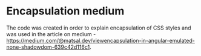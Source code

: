 # Encapsulation medium

The code was created in order to explain encapsulation of CSS styles and was used in the article on medium - https://medium.com/@matsal.dev/viewencapsulation-in-angular-emulated-none-shadowdom-639c42d116c1.
